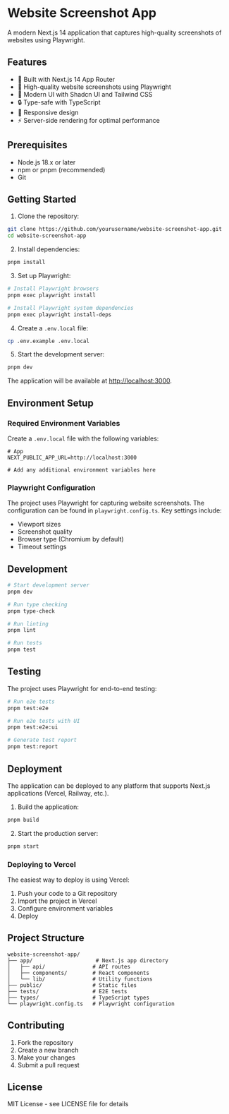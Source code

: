 # Website Screenshot App

A modern Next.js 14 application that captures high-quality screenshots of websites using Playwright.

## Features

- 🚀 Built with Next.js 14 App Router
- 📸 High-quality website screenshots using Playwright
- 🎨 Modern UI with Shadcn UI and Tailwind CSS
- 🔒 Type-safe with TypeScript
- 📱 Responsive design
- ⚡ Server-side rendering for optimal performance

## Prerequisites

- Node.js 18.x or later
- npm or pnpm (recommended)
- Git

## Getting Started

1. Clone the repository:
```bash
git clone https://github.com/yourusername/website-screenshot-app.git
cd website-screenshot-app
```

2. Install dependencies:
```bash
pnpm install
```

3. Set up Playwright:
```bash
# Install Playwright browsers
pnpm exec playwright install

# Install Playwright system dependencies
pnpm exec playwright install-deps
```

4. Create a `.env.local` file:
```bash
cp .env.example .env.local
```

5. Start the development server:
```bash
pnpm dev
```

The application will be available at [http://localhost:3000](http://localhost:3000).

## Environment Setup

### Required Environment Variables

Create a `.env.local` file with the following variables:

```env
# App
NEXT_PUBLIC_APP_URL=http://localhost:3000

# Add any additional environment variables here
```

### Playwright Configuration

The project uses Playwright for capturing website screenshots. The configuration can be found in `playwright.config.ts`. Key settings include:

- Viewport sizes
- Screenshot quality
- Browser type (Chromium by default)
- Timeout settings

## Development

```bash
# Start development server
pnpm dev

# Run type checking
pnpm type-check

# Run linting
pnpm lint

# Run tests
pnpm test
```

## Testing

The project uses Playwright for end-to-end testing:

```bash
# Run e2e tests
pnpm test:e2e

# Run e2e tests with UI
pnpm test:e2e:ui

# Generate test report
pnpm test:report
```

## Deployment

The application can be deployed to any platform that supports Next.js applications (Vercel, Railway, etc.).

1. Build the application:
```bash
pnpm build
```

2. Start the production server:
```bash
pnpm start
```

### Deploying to Vercel

The easiest way to deploy is using Vercel:

1. Push your code to a Git repository
2. Import the project in Vercel
3. Configure environment variables
4. Deploy

## Project Structure

```
website-screenshot-app/
├── app/                    # Next.js app directory
│   ├── api/               # API routes
│   ├── components/        # React components
│   └── lib/               # Utility functions
├── public/                # Static files
├── tests/                 # E2E tests
├── types/                 # TypeScript types
└── playwright.config.ts   # Playwright configuration
```

## Contributing

1. Fork the repository
2. Create a new branch
3. Make your changes
4. Submit a pull request

## License

MIT License - see LICENSE file for details
